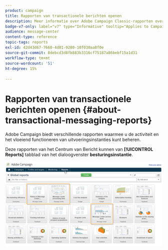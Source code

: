 ```yaml
---
product: campaign
title: Rapporten van transactionele berichten openen
description: Meer informatie over Adobe Campaign Classic-rapporten over transactieberichten
badge-v7-only: label="v7" type="Informative" tooltip="Applies to Campaign Classic v7 only"
audience: message-center
content-type: reference
topic-tags: reports
exl-id: 42d43d67-7660-4d81-9280-10f030aa8f0e
source-git-commit: 8debcd3d8fb883b3316cf75187a86bebf15a1d31
workflow-type: tm+mt
source-wordcount: '51'
ht-degree: 15%

---
```


# Rapporten van transactionele berichten openen  {#about-transactional-messaging-reports}



Adobe Campaign biedt verschillende rapporten waarmee u de activiteit en het vloeiend functioneren van uitvoeringsinstanties kunt beheren.

Deze rapporten van het Centrum van Bericht kunnen van **[!UICONTROL Reports]** tabblad van het dialoogvenster **besturingsinstantie**.

![](assets/messagecenter_reporting_002.png)
